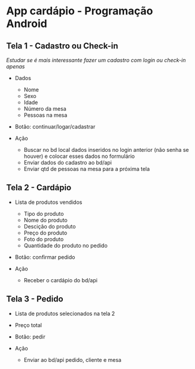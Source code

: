 # App cardápio - Programação Android

## Tela 1 - Cadastro ou  Check-in

*Estudar se é mais interessante fazer um cadastro com login ou check-in apenas*

* Dados
  * Nome
  * Sexo
  * Idade
  * Número da mesa
  * Pessoas na mesa

* Botão: continuar/logar/cadastrar

* Ação
  * Buscar no bd local dados inseridos no login anterior (não senha se houver) e colocar esses dados no formulário
  * Enviar dados do cadastro ao bd/api
  * Enviar qtd de pessoas na mesa para a próxima tela
  
  


## Tela 2 - Cardápio

* Lista de produtos vendidos
  * Tipo do produto
  * Nome do produto
  * Descição do produto
  * Preço do produto
  * Foto do produto
  * Quantidade do produto no pedido

* Botão: confirmar pedido

* Ação
  * Receber o cardápio do bd/api

## Tela 3 - Pedido

* Lista de produtos selecionados na tela 2
* Preço total


* Botão: pedir

* Ação
  * Enviar ao bd/api pedido, cliente e mesa

